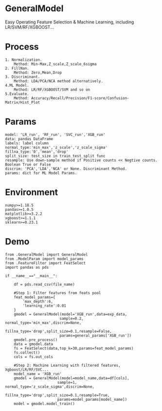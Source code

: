 # GeneralModel
Easy Operating Feature Selection & Machine Learning, including LR/SVM/RF/XGBOOST...
# Process
    1. Normalization. 
        Method: Min-Max,Z_scale,Z_scale_6sigma
    2. FillNan. 
        Method: Zero,Mean,Drop
    3. Discriminant. 
        Method: LDA/PCA/NCA method alternatively.
    4.ML Model.
        Method: LR/RF/XGBOOST/SVM and so on
    5.Evaluate.
        Method: Accuracy/Recall/Precision/F1-score/Confusion-Matrix/Hist_Plot
# Params
    model: 'LR_run', 'RF_run', 'SVC_run','XGB_run'
    data: pandas DataFrame
    labels: label column
    normal_type:'min_max','z_scale','z_scale_sigma'
    fillna_type:'0','mean','drop'
    split_size: test_size in train_test_split func
    resample: Use down-sample method if Positive counts << Negtive counts. Boolean True or False
    discrim: 'PCA','LDA','NCA' or None. Discriminant Method.
    params: dict for ML Model Params.
# Environment
    numpy>=1.18.5
    pandas>=1.0.5
    matplotlib>=3.2.2
    xgboost>=1.1.1
    sklearn>=0.23.1
# Demo
    from .GeneralModel import GeneralModel
    from .ModelParam import model_params
    from .FeatureFilter import FeatSelect
    import pandas as pds

    if __name__=="__main__":

        df = pds.read_csv(file_name)
        
        #Step 1: Filter features from feats pool
        feat_model_params={
            'max_depth':6,
            'learning_rate':0.01
        }
        gmodel = GeneralModel(model='XGB_run',data=exp_data,
                             sample=0.2, normal_type='min_max',discrim=None,
                             fillna_type='drop',split_size=0.1,resample=False,
                             params=general_params['XGB_run'])
        gmodel.pre_process()
        data = gmodel.data
        fs = FeatSelect(data,top_k=30,params=feat_model_params)
        fs.collect()
        cols = fs.out_cols

        #Step 2: Machine Learning with filtered features, Xgboost/LR/RF/SVC...
        model_name = 'XGB_run'
        gmodel = GeneralModel(model=model_name,data=df[cols],
                            sample=1, normal_type='z_scale_sigma',discrim=None,
                            fillna_type='drop',split_size=0.1,resample=True,
                            params=model_params[model_name])
        model = gmodel.model_train()

